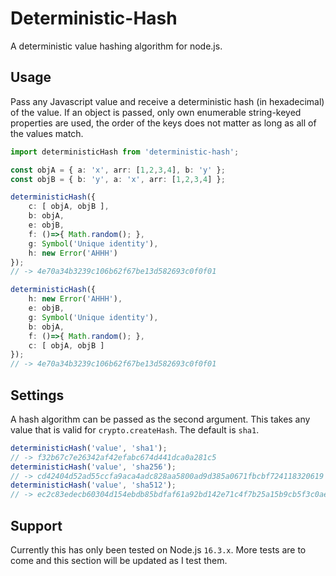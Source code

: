 # Deterministic-Hash
A deterministic value hashing algorithm for node.js.

## Usage
Pass any Javascript value and receive a deterministic hash (in hexadecimal) of the value. If an object is passed, only own enumerable string-keyed properties are used, the order of the keys does not matter as long as all of the values match.

```typescript
import deterministicHash from 'deterministic-hash';

const objA = { a: 'x', arr: [1,2,3,4], b: 'y' };
const objB = { b: 'y', a: 'x', arr: [1,2,3,4] };

deterministicHash({
	c: [ objA, objB ],
	b: objA,
	e: objB,
	f: ()=>{ Math.random(); },
	g: Symbol('Unique identity'),
	h: new Error('AHHH')
});
// -> 4e70a34b3239c106b62f67be13d582693c0f0f01

deterministicHash({
	h: new Error('AHHH'),
	e: objB,
	g: Symbol('Unique identity'),
	b: objA,
	f: ()=>{ Math.random(); },
	c: [ objA, objB ]
});
// -> 4e70a34b3239c106b62f67be13d582693c0f0f01
```

## Settings

A hash algorithm can be passed as the second argument. This takes any value that is valid for `crypto.createHash`. The default is `sha1`.

```typescript
deterministicHash('value', 'sha1');
// -> f32b67c7e26342af42efabc674d441dca0a281c5
deterministicHash('value', 'sha256');
// -> cd42404d52ad55ccfa9aca4adc828aa5800ad9d385a0671fbcbf724118320619
deterministicHash('value', 'sha512');
// -> ec2c83edecb60304d154ebdb85bdfaf61a92bd142e71c4f7b25a15b9cb5f3c0ae301cfb3569cf240e4470031385348bc296d8d99d09e06b26f09591a97527296
```

## Support
Currently this has only been tested on Node.js `16.3.x`. More tests are to come and this section will be updated as I test them.